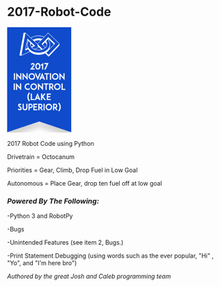 <html>

<body>
 <h1>2017-Robot-Code</h1>

<img src="misc/control.png" width="150">

2017 Robot Code using Python

Drivetrain = Octocanum

Priorities = Gear, Climb, Drop Fuel in Low Goal

Autonomous = Place Gear, drop ten fuel off at low goal

<h3><i>Powered By The Following:</i></h3>

 -Python 3 and RobotPy

 -Bugs

 -Unintended Features (see item 2, Bugs.) 

 -Print Statement Debugging (using words such as the ever popular, "Hi" , "Yo", and "I'm here bro")
 
 
 <i>Authored by the great Josh and Caleb programming team</i>
 </body>
</html>
